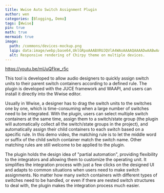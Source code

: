 ```yaml
---
title: Wwise Auto Switch Assignment Plugin
author: wen
categories: [Blogging, Demo]
tags: [Wwise]
pin: true
math: true
mermaid: true
image:
  path: /commons/devices-mockup.png
  lqip: data:image/webp;base64,UklGRpoAAABXRUJQVlA4WAoAAAAQAAAADwAABwAAQUxQSDIAAAARL0AmbZurmr57yyIiqE8oiG0bejIYEQTgqiDA9vqnsUSI6H+oAERp2HZ65qP/VIAWAFZQOCBCAAAA8AEAnQEqEAAIAAVAfCWkAALp8sF8rgRgAP7o9FDvMCkMde9PK7euH5M1m6VWoDXf2FkP3BqV0ZYbO6NA/VFIAAAA
  alt: Responsive rendering of Chirpy theme on multiple devices.
---
```


<https://youtu.be/mUuQFkw_r5c>

This tool is developed to allow audio designers to quickly assign switch units to their parent switch 
containers according to a defined rule. The plugin is developed with the JUCE framework and WAAPI, 
and users can install it directly into the Wwise editor.

Usually in Wwise, a designer has to drag the switch units to the switches one by one, which is 
time-consuming when a large number of switches need to be integrated. With the plugin, users can 
select multiple switch containers at the same time, assign them to a switch/state group (the plugin 
will automatically collect all the switch/state groups in the project), and automatically assign their 
child containers to each switch based on a specific rule. In this demo video, the matching rule is to 
let the middle word or suffix of the child switch container match the switch name. Other matching rules
are still welcome to be applied to the plugin.

The plugin holds the design idea of "partial automation", providing flexibility to the integrators 
and allowing them to customize the operating unit. It simplifies the integration process with just a 
few clicks on the designed UI and adapts to common situations when users need to make switch 
assignments. No matter how many switch containers with different types of switches need to be handled, 
or even if there are nested switch structures to deal with, the plugin makes the integration process 
much easier.
